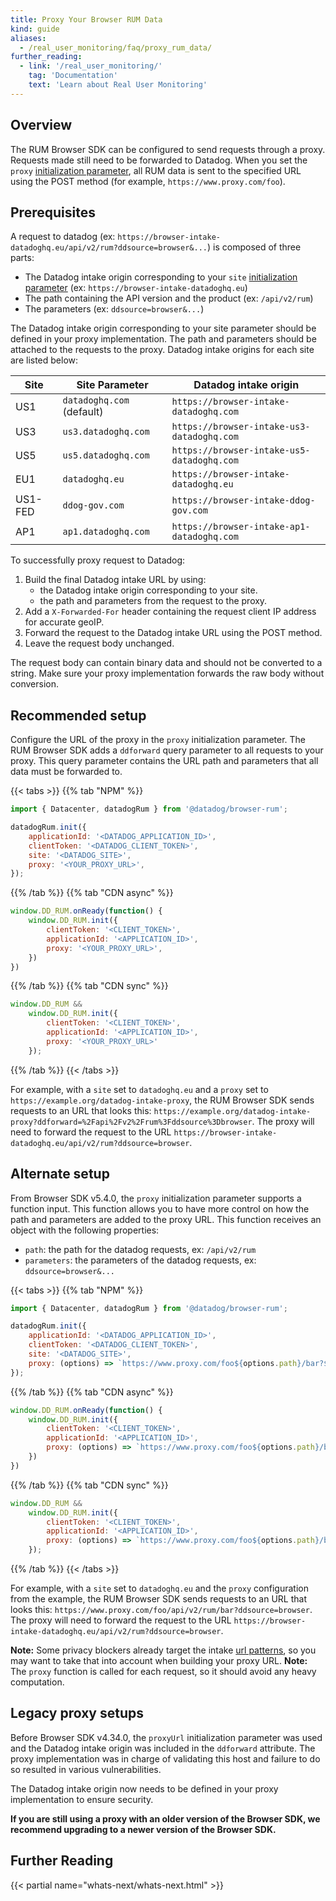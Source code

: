 ```yaml
---
title: Proxy Your Browser RUM Data
kind: guide
aliases:
  - /real_user_monitoring/faq/proxy_rum_data/
further_reading:
  - link: '/real_user_monitoring/'
    tag: 'Documentation'
    text: 'Learn about Real User Monitoring'
---
```


## Overview

The RUM Browser SDK can be configured to send requests through a proxy. Requests made still need to be forwarded to Datadog.
When you set the `proxy` [initialization parameter][1], all RUM data is sent to the specified URL using the POST method (for example, `https://www.proxy.com/foo`).

## Prerequisites

A request to datadog (ex: `https://browser-intake-datadoghq.eu/api/v2/rum?ddsource=browser&...`) is composed of three parts:
- The Datadog intake origin corresponding to your `site` [initialization parameter][1] (ex: `https://browser-intake-datadoghq.eu`)
- The path containing the API version and the product (ex: `/api/v2/rum`)
- The parameters (ex: `ddsource=browser&...`)

The Datadog intake origin corresponding to your site parameter should be defined in your proxy implementation. The path and parameters should be attached to the requests to the proxy.
Datadog intake origins for each site are listed below:

| Site    | Site Parameter            | Datadog intake origin                      |
|---------|---------------------------|--------------------------------------------|
| US1     | `datadoghq.com` (default) | `https://browser-intake-datadoghq.com`     |
| US3     | `us3.datadoghq.com`       | `https://browser-intake-us3-datadoghq.com` |
| US5     | `us5.datadoghq.com`       | `https://browser-intake-us5-datadoghq.com` |
| EU1     | `datadoghq.eu`            | `https://browser-intake-datadoghq.eu`      |
| US1-FED | `ddog-gov.com`            | `https://browser-intake-ddog-gov.com`      |
| AP1     | `ap1.datadoghq.com`       | `https://browser-intake-ap1-datadoghq.com` |

To successfully proxy request to Datadog:

1. Build the final Datadog intake URL by using:
   - the Datadog intake origin corresponding to your site.
   - the path and parameters from the request to the proxy.
2. Add a `X-Forwarded-For` header containing the request client IP address for accurate geoIP.
3. Forward the request to the Datadog intake URL using the POST method.
4. Leave the request body unchanged.

The request body can contain binary data and should not be converted to a string. Make sure your proxy implementation forwards the raw body without conversion.


## Recommended setup

Configure the URL of the proxy in the `proxy` initialization parameter. The RUM Browser SDK adds a `ddforward` query parameter to all requests to your proxy. This query parameter contains the URL path and parameters that all data must be forwarded to.

{{< tabs >}}
{{% tab "NPM" %}}

```javascript
import { Datacenter, datadogRum } from '@datadog/browser-rum';

datadogRum.init({
    applicationId: '<DATADOG_APPLICATION_ID>',
    clientToken: '<DATADOG_CLIENT_TOKEN>',
    site: '<DATADOG_SITE>',
    proxy: '<YOUR_PROXY_URL>',
});
```

{{% /tab %}}
{{% tab "CDN async" %}}
```javascript
window.DD_RUM.onReady(function() {
    window.DD_RUM.init({
        clientToken: '<CLIENT_TOKEN>',
        applicationId: '<APPLICATION_ID>',
        proxy: '<YOUR_PROXY_URL>',
    })
})
```
{{% /tab %}}
{{% tab "CDN sync" %}}

```javascript
window.DD_RUM &&
    window.DD_RUM.init({
        clientToken: '<CLIENT_TOKEN>',
        applicationId: '<APPLICATION_ID>',
        proxy: '<YOUR_PROXY_URL>'
    });
```

{{% /tab %}}
{{< /tabs >}}

For example, with a `site` set to `datadoghq.eu` and a `proxy` set to `https://example.org/datadog-intake-proxy`, the RUM Browser SDK sends requests to an URL that looks this: `https://example.org/datadog-intake-proxy?ddforward=%2Fapi%2Fv2%2Frum%3Fddsource%3Dbrowser`. The proxy will need to forward the request to the URL `https://browser-intake-datadoghq.eu/api/v2/rum?ddsource=browser`.

## Alternate setup

From Browser SDK v5.4.0, the `proxy` initialization parameter supports a function input. This function allows you to have more control on how the path and parameters are added to the proxy URL.
This function receives an object with the following properties:

- `path`: the path for the datadog requests, ex: `/api/v2/rum`
- `parameters`: the parameters of the datadog requests, ex: `ddsource=browser&...`

{{< tabs >}}
{{% tab "NPM" %}}

```javascript
import { Datacenter, datadogRum } from '@datadog/browser-rum';

datadogRum.init({
    applicationId: '<DATADOG_APPLICATION_ID>',
    clientToken: '<DATADOG_CLIENT_TOKEN>',
    site: '<DATADOG_SITE>',
    proxy: (options) => `https://www.proxy.com/foo${options.path}/bar?${options.parameters}`,
});
```

{{% /tab %}}
{{% tab "CDN async" %}}
```javascript
window.DD_RUM.onReady(function() {
    window.DD_RUM.init({
        clientToken: '<CLIENT_TOKEN>',
        applicationId: '<APPLICATION_ID>',
        proxy: (options) => `https://www.proxy.com/foo${options.path}/bar?${options.parameters}`,
    })
})
```
{{% /tab %}}
{{% tab "CDN sync" %}}

```javascript
window.DD_RUM &&
    window.DD_RUM.init({
        clientToken: '<CLIENT_TOKEN>',
        applicationId: '<APPLICATION_ID>',
        proxy: (options) => `https://www.proxy.com/foo${options.path}/bar?${options.parameters}`
    });
```

{{% /tab %}}
{{< /tabs >}}

For example, with a `site` set to `datadoghq.eu` and the `proxy` configuration from the example, the RUM Browser SDK sends requests to an URL that looks this: `https://www.proxy.com/foo/api/v2/rum/bar?ddsource=browser`. The proxy will need to forward the request to the URL `https://browser-intake-datadoghq.eu/api/v2/rum?ddsource=browser`.

**Note:** Some privacy blockers already target the intake [url patterns][2], so you may want to take that into account when building your proxy URL.
**Note:** The `proxy` function is called for each request, so it should avoid any heavy computation.

## Legacy proxy setups

Before Browser SDK v4.34.0, the `proxyUrl` initialization parameter was used and the Datadog intake origin was included in the <code>ddforward</code> attribute. The proxy implementation was in charge of validating this host and failure to do so resulted in various vulnerabilities.

The Datadog intake origin now needs to be defined in your proxy implementation to ensure security.

<strong>If you are still using a proxy with an older version of the Browser SDK, we recommend upgrading to a newer version of the Browser SDK.</strong>

## Further Reading

{{< partial name="whats-next/whats-next.html" >}}

[1]: /real_user_monitoring/browser/#initialization-parameters
[2]: https://github.com/easylist/easylist/blob/997fb6533c719a015c21723b34e0cedefcc0d83d/easyprivacy/easyprivacy_general.txt#L3840
